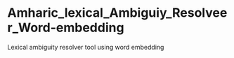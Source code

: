 # Amharic_lexical_Ambiguiy_Resolveer_Word-embedding
Lexical ambiguity resolver tool using word embedding
